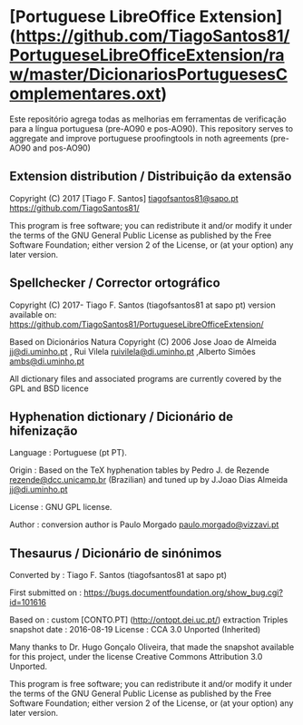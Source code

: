 # [Portuguese LibreOffice Extension] (https://github.com/TiagoSantos81/PortugueseLibreOfficeExtension/raw/master/DicionariosPortuguesesComplementares.oxt)

Este repositório agrega todas as melhorias em ferramentas de verificação para a língua portuguesa (pre-AO90 e pos-AO90).
This repository serves to aggregate and improve portuguese proofingtools in noth agreements (pre-AO90 and pos-AO90)

Extension distribution / Distribuição da extensão
-------------------------------------------------

Copyright (C) 2017 [Tiago F. Santos] <tiagofsantos81@sapo.pt>
  https://github.com/TiagoSantos81/

This program is free software; you can redistribute it and/or modify
it under the terms of the GNU General Public License as published by
the Free Software Foundation; either version 2 of the License, or
(at your option) any later version.


Spellchecker / Corrector ortográfico
------------------------------------

Copyright (C) 2017-  Tiago F. Santos (tiagofsantos81 at sapo pt)
  version available on: https://github.com/TiagoSantos81/PortugueseLibreOfficeExtension/

Based on Dicionários Natura
Copyright (C) 2006  Jose Joao de Almeida <jj@di.uminho.pt> , Rui Vilela <ruivilela@di.uminho.pt> ,Alberto Simões <ambs@di.uminho.pt>

All dictionary files and associated programs are currently covered
by the GPL and BSD licence


Hyphenation dictionary / Dicionário de hifenização
--------------------------------------------------

Language	: Portuguese (pt PT).

Origin		:   Based on the TeX hyphenation tables by Pedro J. de Rezende <rezende@dcc.unicamp.br> (Brazilian) and tuned up by J.Joao Dias Almeida <jj@di.uminho.pt>

License		:  GNU GPL license.

Author		:   conversion author is Paulo Morgado <paulo.morgado@vizzavi.pt>


Thesaurus / Dicionário de sinónimos
-----------------------------------

Converted by		: Tiago F. Santos (tiagofsantos81 at sapo pt)

First submitted on	: https://bugs.documentfoundation.org/show_bug.cgi?id=101616

Based on		: custom [CONTO.PT] (http://ontopt.dei.uc.pt/) extraction 
Triples snapshot date	: 2016-08-19
License			: CCA 3.0 Unported (Inherited)

Many thanks to Dr. Hugo Gonçalo Oliveira, that made the snapshot available for this project, under the license Creative Commons Attribution 3.0 Unported.

This program is free software; you can redistribute it and/or modify
it under the terms of the GNU General Public License as published by
the Free Software Foundation; either version 2 of the License, or
(at your option) any later version.
